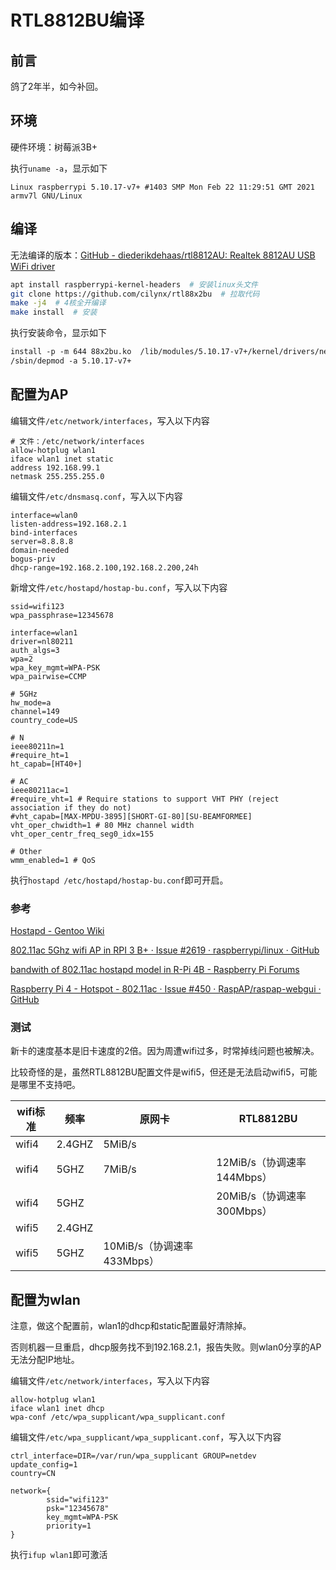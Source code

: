 # RTL8812BU编译

## 前言

鸽了2年半，如今补回。

## 环境

硬件环境：树莓派3B+  

执行`uname -a`，显示如下

```display
Linux raspberrypi 5.10.17-v7+ #1403 SMP Mon Feb 22 11:29:51 GMT 2021 armv7l GNU/Linux
```

## 编译

无法编译的版本：[GitHub - diederikdehaas/rtl8812AU: Realtek 8812AU USB WiFi driver](https://github.com/diederikdehaas/rtl8812AU)

```bash
apt install raspberrypi-kernel-headers  # 安装linux头文件
git clone https://github.com/cilynx/rtl88x2bu  # 拉取代码
make -j4  # 4核全开编译
make install  # 安装
```

执行安装命令，显示如下

```txt
install -p -m 644 88x2bu.ko  /lib/modules/5.10.17-v7+/kernel/drivers/net/wireless/
/sbin/depmod -a 5.10.17-v7+
```

## 配置为AP

编辑文件`/etc/network/interfaces`，写入以下内容

```
# 文件：/etc/network/interfaces
allow-hotplug wlan1
iface wlan1 inet static
address 192.168.99.1
netmask 255.255.255.0
```

编辑文件`/etc/dnsmasq.conf`，写入以下内容

```
interface=wlan0
listen-address=192.168.2.1
bind-interfaces
server=8.8.8.8
domain-needed
bogus-priv
dhcp-range=192.168.2.100,192.168.2.200,24h
```

新增文件`/etc/hostapd/hostap-bu.conf`，写入以下内容

```
ssid=wifi123
wpa_passphrase=12345678

interface=wlan1
driver=nl80211
auth_algs=3
wpa=2
wpa_key_mgmt=WPA-PSK
wpa_pairwise=CCMP

# 5GHz
hw_mode=a
channel=149
country_code=US

# N
ieee80211n=1
#require_ht=1
ht_capab=[HT40+]

# AC
ieee80211ac=1
#require_vht=1 # Require stations to support VHT PHY (reject association if they do not)
#vht_capab=[MAX-MPDU-3895][SHORT-GI-80][SU-BEAMFORMEE]
vht_oper_chwidth=1 # 80 MHz channel width
vht_oper_centr_freq_seg0_idx=155

# Other
wmm_enabled=1 # QoS
```

执行`hostapd /etc/hostapd/hostap-bu.conf`即可开启。

### 参考

[Hostapd - Gentoo Wiki](https://wiki.gentoo.org/wiki/Hostapd)

[802.11ac 5Ghz wifi AP in RPI 3 B+ · Issue #2619 · raspberrypi/linux · GitHub](https://github.com/raspberrypi/linux/issues/2619)

[bandwith of 802.11ac hostapd model in R-Pi 4B - Raspberry Pi Forums](https://www.raspberrypi.org/forums/viewtopic.php?t=265646)

[Raspberry Pi 4 - Hotspot - 802.11ac · Issue #450 · RaspAP/raspap-webgui · GitHub](https://github.com/RaspAP/raspap-webgui/issues/450)

### 测试

新卡的速度基本是旧卡速度的2倍。因为周遭wifi过多，时常掉线问题也被解决。

比较奇怪的是，虽然RTL8812BU配置文件是wifi5，但还是无法启动wifi5，可能是哪里不支持吧。

| wifi标准 | 频率   | 原网卡                     | RTL8812BU                  |
| -------- | ------ | -------------------------- | -------------------------- |
| wifi4    | 2.4GHZ | 5MiB/s                     |                            |
| wifi4    | 5GHZ   | 7MiB/s                     | 12MiB/s（协调速率144Mbps） |
| wifi4    | 5GHZ   |                            | 20MiB/s（协调速率300Mbps） |
| wifi5    | 2.4GHZ |                            |                            |
| wifi5    | 5GHZ   | 10MiB/s（协调速率433Mbps） |                            |

## 配置为wlan

注意，做这个配置前，wlan1的dhcp和static配置最好清除掉。

否则机器一旦重启，dhcp服务找不到192.168.2.1，报告失败。则wlan0分享的AP无法分配IP地址。



编辑文件`/etc/network/interfaces`，写入以下内容

```
allow-hotplug wlan1
iface wlan1 inet dhcp
wpa-conf /etc/wpa_supplicant/wpa_supplicant.conf
```



编辑文件`/etc/wpa_supplicant/wpa_supplicant.conf`，写入以下内容

```config
ctrl_interface=DIR=/var/run/wpa_supplicant GROUP=netdev
update_config=1
country=CN

network={
        ssid="wifi123"
        psk="12345678"
        key_mgmt=WPA-PSK
        priority=1
}
```



执行`ifup wlan1`即可激活